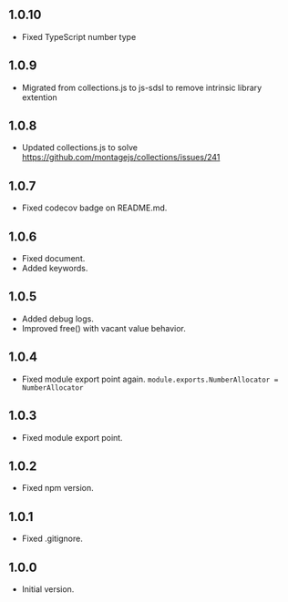 ## 1.0.10
- Fixed TypeScript number type

## 1.0.9
- Migrated from collections.js to js-sdsl to remove intrinsic library extention

## 1.0.8
- Updated collections.js to solve https://github.com/montagejs/collections/issues/241

## 1.0.7
- Fixed codecov badge on README.md.

## 1.0.6
- Fixed document.
- Added keywords.

## 1.0.5
- Added debug logs.
- Improved free() with vacant value behavior.

## 1.0.4
- Fixed module export point again. `module.exports.NumberAllocator = NumberAllocator`

## 1.0.3
- Fixed module export point.

## 1.0.2
- Fixed npm version.

## 1.0.1
- Fixed .gitignore.

## 1.0.0
- Initial version.
